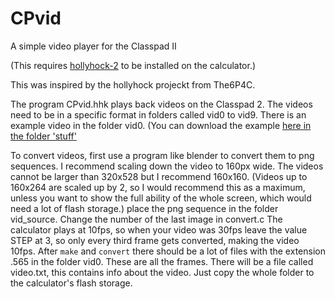 # CPvid
A simple video player for the Classpad II 

(This requires [hollyhock-2](https://github.com/SnailMath/hollyhock-2) to be installed on the calculator.)

This was inspired by the hollyhock projeckt from The6P4C.

The program CPvid.hhk plays back videos on the Classpad 2. The videos need to be in a specific format in folders called vid0 to vid9.
There is an example video in the folder vid0. (You can download the example [here in the folder 'stuff'](https://drive.google.com/drive/u/0/folders/1T42uvVZ3Ps-bAghsFQeWIDF85kpocLed:wq)

To convert videos, first use a program like blender to convert them to png sequences.
I recommend scaling down the video to 160px wide. The videos cannot be larger than 320x528 but I recommend 160x160.
(Videos up to 160x264 are scaled up by 2, so I would recommend this as a maximum, unless you want to show the full ability of the whole screen, which would need a lot of flash storage.)
place the png sequence in the folder vid_source. Change the number of the last image in convert.c
The calculator plays at 10fps, so when your video was 30fps leave the value STEP at 3, so only every third frame gets converted, making the video 10fps.
After `make` and `convert` there should be a lot of files with the extension .565 in the folder vid0. These are all the frames. There will be a file called video.txt,
this contains info about the video. Just copy the whole folder to the calculator's flash storage. 
